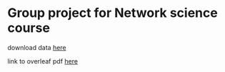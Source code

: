 # Group project for Network science course

download data [here](https://nrvis.com/download/data/dynamic/rec-amz-Books.zip)

link to overleaf pdf [here](https://www.overleaf.com/7695275431ghcqqqzqrwhp)
